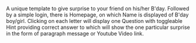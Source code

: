 A unique template to give surprise to your friend on his/her B'day.
Followed by a simple login, there is Homepage, on which Name is displayed of B'day boy/girl.
Clicking on each letter will display one Question with toggleable Hint providing correct answer to which will show the one particular surprise in the form of paragraph message or Youtube Video link.
